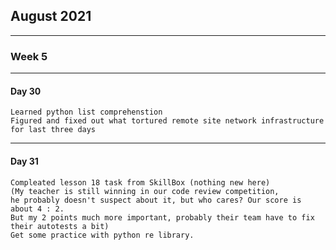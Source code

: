 
## August 2021
****
### Week 5
****
#### Day 30
````
Learned python list comprehenstion 
Figured and fixed out what tortured remote site network infrastructure for last three days
````
****

#### Day 31
````
Compleated lesson 18 task from SkillBox (nothing new here)
(My teacher is still winning in our code review competition, 
he probably doesn't suspect about it, but who cares? Our score is about 4 : 2. 
But my 2 points much more important, probably their team have to fix their autotests a bit)
Get some practice with python re library. 
````